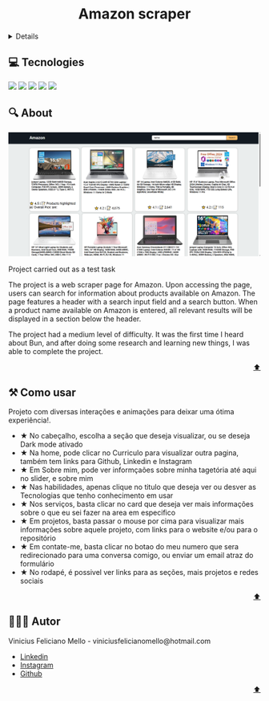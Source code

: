 <div id="home" align="center">  
  
  <h1>Amazon scraper</h1>
</div>
 
<details> 🔗Content
   <ol>
      <a href="#tecs">Tecnologies</a>
      <a href="#about">About</a>
      <a href="#howto">how to use</a>
      <a href="#author">Author</a>
   </ol>
</details>

<h2 id="tecs">💻 Tecnologies</h2>
<div>
  <img src="https://img.shields.io/badge/HTML-FFAA00?style=for-the-badge&logo=html5&logoColor=white">
  <img src="https://img.shields.io/badge/CSS-008BFF?&style=for-the-badge&logo=css3&logoColor=white">
  <img src="https://img.shields.io/badge/JavaScript-F7DF1E??&style=for-the-badge&logo=javascript&logoColor=black">
  <img src="https://img.shields.io/badge/TypeScript-008BFF??&style=for-the-badge&logo=typescript&logoColor=black">
  <img src="https://img.shields.io/badge/Vue-42b883??&style=for-the-badge&logo=vuejs&logoColor=white">
</div>

<h2 id="about">🔍 About</h2>
<img src="assets/background.png" alt="backgorund" width="auto" height="auto">

<p>Project carried out as a test task<p>
<p>The project is a web scraper page for Amazon. Upon accessing the page, users can search for information about products available on Amazon. The page features a header with a search input field and a search button. When a product name available on Amazon is entered, all relevant results will be displayed in a section below the header.<p>
<p>The project had a medium level of difficulty. It was the first time I heard about Bun, and after doing some research and learning new things, I was able to complete the project.</p>

<p align="right"><a href="#home">⬆️</a></p>

<h2 id="howto">⚒ Como usar</h2>

<p>Projeto com diversas interações e animações para deixar uma ótima experiência!.</p>

<ul>
  <li>★ No cabeçalho, escolha a seção que deseja visualizar, ou se deseja Dark mode ativado</li>
  <li>★ Na home, pode clicar no Curriculo para visualizar outra pagina, também tem links para Github, Linkedin e Instagram</li>
  <li>★ Em Sobre mim, pode ver informçaões sobre minha tagetória até aqui no slider, e sobre mim</li>
  <li>★ Nas habilidades, apenas clique no titulo que deseja ver ou desver as Tecnologias que tenho conhecimento em usar</li>
  <li>★ Nos serviços, basta clicar no card que deseja ver mais informações sobre o que eu sei fazer na area em especifico</li>
  <li>★ Em projetos, basta passar o mouse por cima para visualizar mais informações sobre aquele projeto, com links para o website e/ou para o repositório</li>
  <li>★ Em contate-me, basta clicar no botao do meu numero que sera redirecionado para uma conversa comigo, ou enviar um email atraz do formulário</li>
  <li>★ No rodapé, é possivel ver links para as seções, mais projetos e redes sociais</li>

</ul>

<p align="right"><a href="#home">⬆️</a></p>

<h2 id="author">👨🏽‍💼 Autor</h2>

<p>Vinicius Feliciano Mello - viniciusfelicianomello@hotmail.com</p>
<ul>
  <li><a href="https://www.linkedin.com/in/vinicius-feliciano-mello/">Linkedin</a></li>
  <li><a href="https://instagram.com/viinifeliciano">Instagram</a></li>
  <li><a href="https://github.com/ViniciusFelicianoMello">Github</a></li>
</ul>

<p align="right"><a href="#home">⬆️</a></p>
